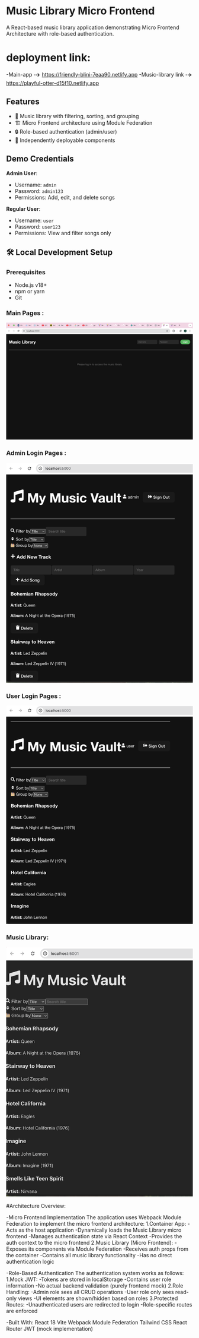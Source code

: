 # Music Library Micro Frontend

A React-based music library application demonstrating Micro Frontend Architecture with role-based authentication.


# deployment link:
  -Main-app
    -✈️ https://friendly-blini-7eaa90.netlify.app
  -Music-library link
    -✈️ https://playful-otter-d15f10.netlify.app

## Features

- 🎵 Music library with filtering, sorting, and grouping
- 🏗️ Micro Frontend architecture using Module Federation
- 🔒 Role-based authentication (admin/user)
- 🚀 Independently deployable components

## Demo Credentials

**Admin User**:
- Username: `admin`
- Password: `admin123`
- Permissions: Add, edit, and delete songs

**Regular User**:
- Username: `user`
- Password: `user123`
- Permissions: View and filter songs only

## 🛠 Local Development Setup

### Prerequisites
- Node.js v18+
- npm or yarn
- Git


### Main Pages :
![image alt](https://github.com/Aayushg2002/music-library-microfrontend/blob/91085155621328365e4543170ef29d6b3a831039/1.png)
### Admin Login Pages :
![image alt](https://github.com/Aayushg2002/music-library-microfrontend/blob/f774555cd8bcaf17e61ae4f8d2c010edf8f7f3ab/2.png)
### User Login Pages :
![image alt](https://github.com/Aayushg2002/music-library-microfrontend/blob/f32cc54bd471070ad19e42dfba8111ba79e55ab0/3.png)
### Music Library:
![image alt](https://github.com/Aayushg2002/music-library-microfrontend/blob/f32cc54bd471070ad19e42dfba8111ba79e55ab0/4.png)

#Architecture Overview:

-Micro Frontend Implementation
  The application uses Webpack Module Federation to implement the micro frontend architecture:
     1.Container App:
         -Acts as the host application
         -Dynamically loads the Music Library micro frontend
         -Manages authentication state via React Context
         -Provides the auth context to the micro frontend
     2.Music Library (Micro Frontend):
         -Exposes its components via Module Federation
         -Receives auth props from the container
         -Contains all music library functionality
         -Has no direct authentication logic
         
-Role-Based Authentication
  The authentication system works as follows:
    1.Mock JWT:
         -Tokens are stored in localStorage
         -Contains user role information
         -No actual backend validation (purely frontend mock)
    2.Role Handling:
         -Admin role sees all CRUD operations
         -User role only sees read-only views
         -UI elements are shown/hidden based on roles
    3.Protected Routes:
         -Unauthenticated users are redirected to login
         -Role-specific routes are enforced

 -Built With:
     React 18
     Vite
     Webpack Module Federation
     Tailwind CSS
     React Router
     JWT (mock implementation)
